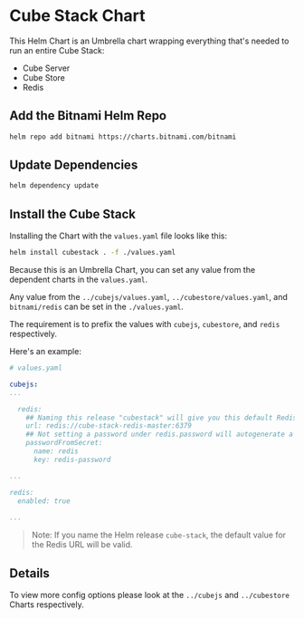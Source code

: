 # Cube Stack Chart

This Helm Chart is an Umbrella chart wrapping everything that's needed to run an entire Cube Stack:

- Cube Server
- Cube Store
- Redis

## Add the Bitnami Helm Repo

```bash
helm repo add bitnami https://charts.bitnami.com/bitnami
```

## Update Dependencies

```bash
helm dependency update
```

## Install the Cube Stack

Installing the Chart with the `values.yaml` file looks like this:

```bash
helm install cubestack . -f ./values.yaml
```

Because this is an Umbrella Chart, you can set any value from the dependent charts in the `values.yaml`.

Any value from the `../cubejs/values.yaml`, `../cubestore/values.yaml`, and `bitnami/redis` can be set in the `./values.yaml`.

The requirement is to prefix the values with `cubejs`, `cubestore`, and `redis` respectively.

Here's an example:

```yaml
# values.yaml

cubejs:
...

  redis:
    ## Naming this release "cubestack" will give you this default Redis URL 
    url: redis://cube-stack-redis-master:6379
    ## Not setting a password under redis.password will autogenerate a password and put it in a secret
    passwordFromSecret:
      name: redis
      key: redis-password

...

redis:
  enabled: true
  
...
```

> Note: If you name the Helm release `cube-stack`, the default value for the Redis URL will be valid.

## Details

To view more config options please look at the `../cubejs` and `../cubestore` Charts respectively.
